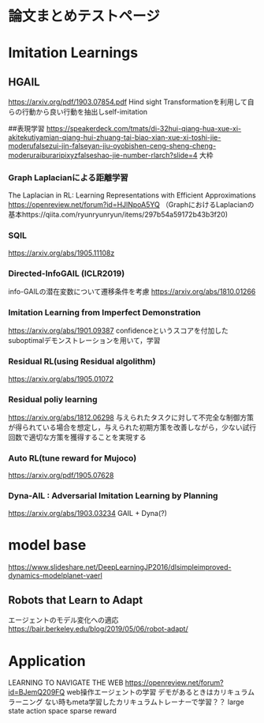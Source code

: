 # 論文まとめテストページ
# Imitation Learnings
## HGAIL
https://arxiv.org/pdf/1903.07854.pdf
Hind sight Transformationを利用して自らの行動から良い行動を抽出しself-imitation

##表現学習
https://speakerdeck.com/tmats/di-32hui-qiang-hua-xue-xi-akitekutiyamian-qiang-hui-zhuang-tai-biao-xian-xue-xi-toshi-jie-moderufalsezui-jin-falseyan-jiu-oyobishen-ceng-sheng-cheng-moderuraiburaripixyzfalseshao-jie-number-rlarch?slide=4
大枠

### Graph Laplacianによる距離学習
The Laplacian in RL: Learning Representations with Efficient Approximations
https://openreview.net/forum?id=HJlNpoA5YQ
（GraphにおけるLaplacianの基本https://qiita.com/ryunryunryun/items/297b54a59172b43b3f20)
###  SQIL
https://arxiv.org/abs/1905.11108z

### Directed-InfoGAIL (ICLR2019)
info-GAILの潜在変数について遷移条件を考慮
https://arxiv.org/abs/1810.01266

### Imitation Learning from Imperfect Demonstration
https://arxiv.org/abs/1901.09387
confidenceというスコアを付加したsuboptimalデモンストレーションを用いて，学習


### Residual RL(using Residual algolithm)
https://arxiv.org/abs/1905.01072

### Residual poliy learning
https://arxiv.org/abs/1812.06298
与えられたタスクに対して不完全な制御方策が得られている場合を想定し，与えられた初期方策を改善しながら，少ない試行回数で適切な方策を獲得することを実現する

### Auto RL(tune reward for Mujoco)
https://arxiv.org/pdf/1905.07628

### Dyna-AIL : Adversarial Imitation Learning by Planning
https://arxiv.org/abs/1903.03234
GAIL + Dyna(?)

# model base
https://www.slideshare.net/DeepLearningJP2016/dlsimpleimproved-dynamics-modelplanet-vaerl

## Robots that Learn to Adapt
エージェントのモデル変化への適応
https://bair.berkeley.edu/blog/2019/05/06/robot-adapt/

# Application
LEARNING TO NAVIGATE THE WEB
https://openreview.net/forum?id=BJemQ209FQ
web操作エージェントの学習
デモがあるときはカリキュラムラーニング
ない時もmeta学習したカリキュラムトレーナーで学習？？
large state action space
sparse reward

